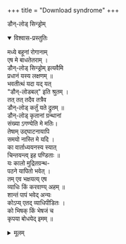 +++
title = "Download syndrome"
+++

डौन्-लोड् सिन्ड्रोम्

<details open><summary>विश्वास-प्रस्तुतिः</summary>

मध्ये बहूनां रोगानाम्  
एष मे बाधतेतराम् ।  
डौन्-लोड् सिन्ड्रोम् इत्यवैमि  
प्रधानं यस्य लक्षणम् ॥  
भवतीत्थं यदा यद् यत्  
"डौन्-लोडबल्" इति श्रुतम् ।  
तत् तत् तदैव तत्रैव  
डौन्-लोड् कर्तुं यते द्रुतम् ॥  
डौन्-लोड् कृतानां ग्रन्थानां  
संख्या ऽगण्येति मे मतिः।  
तेषाम् उद्घाटनायापि  
समयो नास्ति मे यदि ।  
का वार्ताध्ययनस्य स्यात्   
चिन्तयन्त्व् इह पण्डिताः ॥  
यः कालो मुद्रितग्रन्थ-  
पठने यापितो भवेत् ।  
तम् एव भक्षयत्य् एष  
व्याधिः किं करवाण्य् अहम् ॥  
शान्तं पापं भवेद् अन्यः  
कोऽप्य् एतद् व्याधिपीडितः ।  
को भिषक् किं भेषजं च  
कृपया बोधयेद् इमम् ॥   
</details>

<details><summary>मूलम्</summary>

मध्ये बहूनां रोगानामेष मे बाधतेतराम् ।  
डौन्-लोड् सिन्ड्रोम् इत्यवैमि प्रधानं यस्य लक्षणम् ॥  
भवतीत्थं यदा यद्यत् डौन्-लोडबलिति श्रुतम् ।  
तत्तत् तदैव तत्रैव डौन्-लोड् कर्तुं यते द्रुतम् ॥  
डौन्-लॊड् कृतानां ग्रन्थानां संख्याऽगण्येति मे मतिः।  
तेषामुद्घाटनायापि समयो नास्ति मे यदि ।  
का  वार्ताध्ययनस्य स्यात्  चिन्तयन्त्विह पण्डिताः ॥  
यः कालो मुद्रितग्रन्थपठने यापितो भवेत् ।  
तमेव भक्षयत्येष व्याधिः किं करवाण्यहम् ॥  
शान्तं पापं भवेदन्यः कोऽप्येतद्व्याधिपीडितः ।  
को भिषक् किं भेषजं च कृपया बोधयेदिमम् ॥   
</details>

